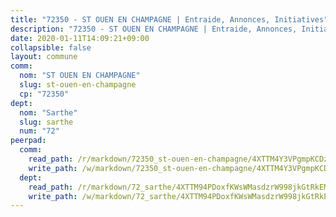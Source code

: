```yaml
---
title: "72350 - ST OUEN EN CHAMPAGNE | Entraide, Annonces, Initiatives"
description: "72350 - ST OUEN EN CHAMPAGNE | Entraide, Annonces, Initiatives"
date: 2020-01-11T14:09:21+09:00
collapsible: false
layout: commune
comm:
  nom: "ST OUEN EN CHAMPAGNE"
  slug: st-ouen-en-champagne
  cp: "72350"
dept:
  nom: "Sarthe"
  slug: sarthe
  num: "72"
peerpad:
  comm:
    read_path: /r/markdown/72350_st-ouen-en-champagne/4XTTM4Y3VPgmpKCDzczKA25mx3RRbY3eF175AZq99haL2ATuw
    write_path: /w/markdown/72350_st-ouen-en-champagne/4XTTM4Y3VPgmpKCDzczKA25mx3RRbY3eF175AZq99haL2ATuw-K3TgUtsmSZEZtRgFngTFWMGL7Y5ZRLEghocGGsv2GR6TjmMRXrLT9AhLzGuuAWNCwXcaJnj4BxWaVYm3pRN8gsMvmGnpWxNmoCBcnCiLd6UQai1KBxS4kY2eiqBByjaY7FYpcva9
  dept:
    read_path: /r/markdown/72_sarthe/4XTTM94PDoxfKWsWMasdzrW998jkGtRkEM3CSUC42xSpuJKZ5
    write_path: /w/markdown/72_sarthe/4XTTM94PDoxfKWsWMasdzrW998jkGtRkEM3CSUC42xSpuJKZ5-K3TgTpjFyG67yVeuXvSAfSYzY4Yx2FMtDhgpv5HM2EDBJRVMn95z33xx4XjRNYNVaVsBPQ1t4pG9MoyNqwTqa8mcnEUB8rK4BMVbvUhCtGWCPSFnDCaT8GJTyimDgsCirLN3zswh
---
```


